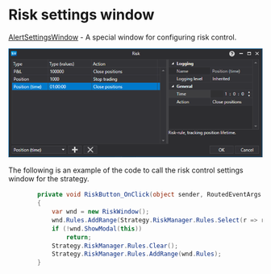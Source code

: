 # Risk settings window

[AlertSettingsWindow](xref:StockSharp.Alerts.AlertSettingsWindow) \- A special window for configuring risk control. 

![API GUI RiskWindow](../../../images/api_gui_riskwindow.png)

The following is an example of the code to call the risk control settings window for the strategy. 

```cs
		private void RiskButton_OnClick(object sender, RoutedEventArgs e)
		{
			var wnd = new RiskWindow();
			wnd.Rules.AddRange(Strategy.RiskManager.Rules.Select(r => r.Clone()));
			if (!wnd.ShowModal(this))
				return;
			Strategy.RiskManager.Rules.Clear();
			Strategy.RiskManager.Rules.AddRange(wnd.Rules);
		}
	  				
```
